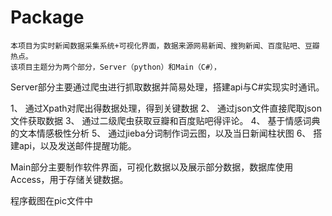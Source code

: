 # Package
	本项目为实时新闻数据采集系统+可视化界面，数据来源网易新闻、搜狗新闻、百度贴吧、豆瓣热点。
	该项目主题分为两个部分，Server（python）和Main（C#），
Server部分主要通过爬虫进行抓取数据并简易处理，搭建api与C#实现实时通讯。

1、 通过Xpath对爬出得数据处理，得到关键数据
2、 通过json文件直接爬取json文件获取数据
3、 通过二级爬虫获取豆瓣和百度贴吧得评论。
4、 基于情感词典的文本情感极性分析
5、 通过jieba分词制作词云图，以及当日新闻柱状图
6、 搭建api，以及发送邮件提醒功能。

Main部分主要制作软件界面，可视化数据以及展示部分数据，数据库使用Access，用于存储关键数据。

程序截图在pic文件中 

